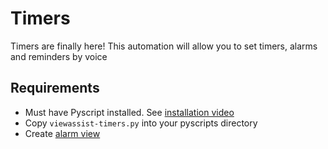 # Timers

Timers are finally here!  This automation will allow you to set timers, alarms and reminders by voice

## Requirements
* Must have Pyscript installed.  See [installation video](https://www.youtube.com/watch?v=jpJxZaisbGQ)
* Copy ```viewassist-timers.py``` into your pyscripts directory
* Create [alarm view](https://raw.githubusercontent.com/dinki/View-Assist/viewassist-timers/View%20Assist%20dashboard%20and%20views/views/alarm/alarm.yaml)
